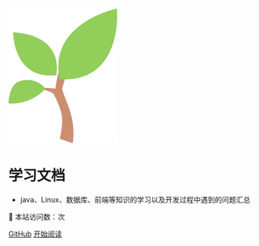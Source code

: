 <img src="images/db.svg" alt="logo" style="zoom:30%;" />

# 学习文档 

- java、Linux、数据库、前端等知识的学习以及开发过程中遇到的问题汇总

:rocket: 本站访问数：<span id="busuanzi_value_site_pv"></span>次

<span id="sitetime"></span>

[GitHub](https://github.com/xiaoliangzong/document.git) [开始阅读](README.md)

